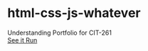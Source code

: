 # html-css-js-whatever
Understanding Portfolio for CIT-261  
[See it Run](https://github.com/zvakanaka/html-css-js-whatever/)
